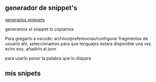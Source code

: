 ## generador de snippet's
[generados snippets](https://snippet-generator.app/?description=&tabtrigger=&snippet=&mode=vscode)

generamos el snippet
lo copiamos

Para gregarlo a vscode:
archivo/preferencias/configurar fragmentos de usuario
ahi, seleccionamos para que lenguajes estara disponible
una vez echo eso, añadirlo al json

para usarlo poner la palabra que lo dispara

## mis snipets

